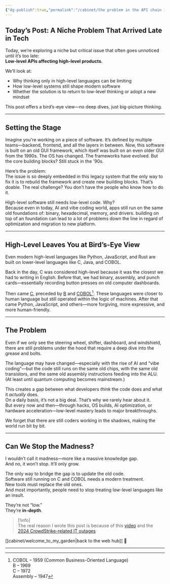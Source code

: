```yaml
---
{"dg-publish":true,"permalink":"/cabinet/the problem in the API chain in the low level framework/"}
---
```


## Today’s Post: A Niche Problem That Arrived Late in Tech

Today, we’re exploring a niche but critical issue that often goes unnoticed until it’s too late:  
**Low-level APIs affecting high-level products.**

We’ll look at:

- Why thinking only in high-level languages can be limiting
- How low-level systems still shape modern software
- Whether the solution is to return to low-level thinking or adopt a new mindset

This post offers a bird’s-eye view—no deep dives, just big-picture thinking.

---

## Setting the Stage

Imagine you're working on a piece of software. It’s defined by multiple teams—backend, frontend, and all the layers in between. Now, this software is built on an old GUI framework, which itself was built on an even older GUI from the 1990s. The OS has changed. The frameworks have evolved. But the core building blocks? Still stuck in the '90s.

Here’s the problem:  
The issue is so deeply embedded in this legacy system that the only way to fix it is to rebuild the framework and create new building blocks. That’s doable. The real challenge? You don’t have the people who know how to do it.

High-level software still needs low-level code. Why?  
Because even in today, AI and vibe coding world, apps still run on the same old foundations of: binary, hexadecimal, memory, and drivers. building on top of an foundation can lead to a lot of problems down the line in regard of optimization and migration to new platform.

---

## High-Level Leaves You at Bird’s-Eye View

Even modern high-level languages like Python, JavaScript, and Rust are built on lower-level languages like C, Java, and COBOL.

Back in the day, C was considered high-level because it was the closest we had to writing in English. Before that, we had binary, assembly, and punch cards—essentially recording button presses on old computer dashboards.

Then came [C](https://en.wikipedia.org/wiki/C_\(programming_language\)), preceded by [B](https://en.wikipedia.org/wiki/B_\(programming_language\)) and [COBOL](https://en.wikipedia.org/wiki/COBOL)[^1]. These languages were closer to human language but still operated within the logic of machines. After that came Python, JavaScript, and others—more forgiving, more expressive, and more human-friendly.

---

## The Problem

Even if we only see the steering wheel, shifter, dashboard, and windshield, there are still problems under the hood that require a deep dive into the grease and bolts.

The language may have changed—especially with the rise of AI and “vibe coding”—but the code still runs on the same old chips, with the same old transistors, and the same old assembly instructions feeding into the ALU. (At least until quantum computing becomes mainstream.)

This creates a gap between what developers _think_ the code does and what it _actually_ does.  
On a daily basis, it’s not a big deal. That’s why we rarely hear about it.  
But every now and then—through hacks, OS builds, AI optimization, or hardware acceleration—low-level mastery leads to major breakthroughs.

We forget that there are still coders working in the shadows, making the world run bit by bit.

---

## Can We Stop the Madness?

I wouldn’t call it madness—more like a massive knowledge gap.  
And no, it won’t stop. It’ll only grow.

The only way to bridge the gap is to update the old code.  
Software still running on C and COBOL needs a modern treatment.  
New tools must replace the old ones.  
And most importantly, people need to stop treating low-level languages like an insult.

They’re not “low.”  
They’re **in-depth**.

> [!info]  
> The real reason I wrote this post is because of this [video](https://www.youtube.com/watch?v=p7L8xqKzmP8) and the [2024 CrowdStrike-related IT outages](https://en.wikipedia.org/wiki/2024_CrowdStrike-related_IT_outages)

[[cabinet/welcome_to_my_garden\|back to the web hub]] 🏡

---

[^1]:COBOL – 1959 (Common Business-Oriented Language)  
B – 1969  
C – 1972  
Assembly – 1947 
